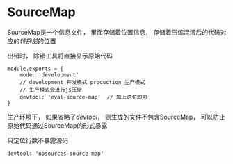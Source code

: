 # SourceMap

SourceMap是一个信息文件， 里面存储着位置信息， 存储着压缩混淆后的代码对应的*转换前*的位置

出错时， 除错工具将直接显示原始代码

```
module.exports = {
	mode: 'development'
	// development 开发模式 production 生产模式
	// 生产模式会进行js压缩
	devtool: 'eval-source-map'  // 加上这句即可
}
```



生产环境下， 如果省略了*devtool*， 则生成的文件不包含SourceMap， 可以防止原始代码通过SourceMap的形式暴露



只定位行数不暴露源码

```
devtool: 'nosources-source-map'
```

